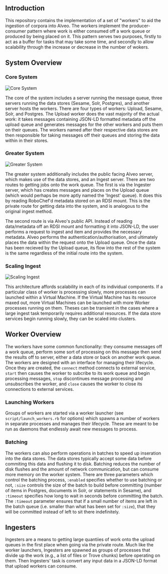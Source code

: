 ## Introduction

This repository contains the implementation of a set of "workers" to aid the ingestion of corpora into Alveo. The workers implement the producer-consumer pattern where work is either consumed off a work queue or produced by being placed on it. This pattern serves two purposes, firstly to act as a buffer for tasks that may take some time, and secondly to allow scalability through the increase or decrease in the number of wokers.

## System Overview

### Core System

![Core System](img/workers1.png)

The core of the system includes a server running the message queue, three servers running the data stores (Sesame, Solr, Postgres), and another server hosts the workers. There are four types of workers: Upload, Sesame, Solr, and Postgres. The 
Upload worker does the vast majority of the actual work: it takes messages containing JSON-LD formatted metadata off the upload queue and generates messages for the other workers and puts them on their queues. The workers named after their respective data stores are then responsible for taking messages off their queues and storing the data within in their stores.

### Greater System

![Greater System](img/workers2.png)

The greater system additionally includes the public facing Alveo server, which makes use of the data stores, and an Ingest server. There are two routes to getting jobs onto the work queue. The first is via the Ingester server, which has creates messages and places on the Upload queue (which would perhaps be more aptly named the 'Ingest' queue). It does this by reading RoboChef'd metadata stored on an RDSI mount. This is the private route for getting data into the system, and is analogous to the original ingest method.

The second route is via Alveo's public API. Instead of reading data/metadata off an RDSI mount and formatting it into JSON-LD, the user performs a request to ingest and item and provides the necessary metadata. Alveo performs the authentication/authorisation, and ultimately places the data within the request onto the Upload queue. Once the data has been recieved by the Upload queue, its flow into the rest of the system is the same regardless of the initial route into the system.

### Scaling Ingest

![Scaling Ingest](img/workers3.png)

This architecture affords scalability in each of its individual components. If a particular class of worker is processing slowly, more processes can launched within a Virtual Machine. If the Virtual Machine has its resource maxed out, more Virtual Machines can be launched with more Worker processes running on them. Theses can be transient in the cases where a large ingest task temporarily requires additional resources. If the data store services begin running slowly, they can be scaled into clusters.

## Worker Overview

The workers have some common functionality: they consume messages off a work queue, perform some sort of processing on this message then send the results off to server, either a data store or back on another work queue. The workers are designed with an interface for managing their lifecycle. Once they are created, the `connect` method connects to external service, `start` then causes the worker to subcribe to its work queue and begin processing messages, `stop` discontinues message processing and unsubscribes the worker, and `close` causes the worker to close its connections to external services.

### Launching Workers

Groups of workers are started via a worker launcher (see `script/launch_workers.rb` for options) which spawns a number of workers in separate processes and manages their lifecycle. These are meant to be run as daemons that endlessly await new messages to process.

### Batching

The workers can also perform operations in batches to speed up inseration into the data stores. The data stores typically accept some data before commiting this data and flushing it to disk. Batching reduces the number of disk flushes and the amount of network communication, but can consume more memory on the worker system. There are three parameters which control the batching process, `:enabled` specifies whether to use batching or not, `:size` controls the size of the batch to build before committing (number of items in Postgres, documents in Solr, or statements in Sesame), and `:timeout` specifies how long to wait in seconds before committing the batch. The `:timeout` parameter ensures that if a small number of items are left in the batch queue (i.e. smaller than what has been set for `:size`), that they will be committed instead of left to sit there indefinitely.

## Ingesters

Ingesters are a means to getting large quantiies of work onto the upload queues in the first place when going via the private route. Much like the worker launchers, Ingesters are spawned as groups of processes that divide up the work (e.g., a list of files or Trove chunks) before operating on them. Then Ingesters' task is convert any input data in a JSON-LD format that upload workers can consume.
